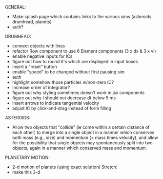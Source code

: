 GENERAL:
* Make splash page which contains links to the various sims (asteroids, drumhead, planets)
* auth?

DRUMHEAD:
* connect objects with lines
* refactor Row component to use 6 Element components (3 x dx & 3 x vi)
* enable negative inputs for ICs
* figure out how to round #'s which are displayed in input boxes
* insert a "reset" button
* enable "speed" to be changed without first pausing sim
* auth
* highlight somehow those particles w/non-zero IC?
* increase order of integrator?
* figure out why styling sometimes doesn't work in jsx components
* figure out why I should not decrease dt below 5 ms
* insert arrows to indicate tangential velocity
* adjust IC by click-and-drag instead of form filling

ASTEROIDS:
* Allow two objects that "collide" (ie come within a certain distance of each other) to merge into a single object in a manner which conserves both mass (e.g., size) and momentum (= mass times velocity), and allow for the possibility that single objects may spontaneously split into two objects, again in a manner which conserved mass and momentum.

PLANETARY MOTION:
* 2-d motion of planets (using exact solution)
Stretch:
* make this 3-d
